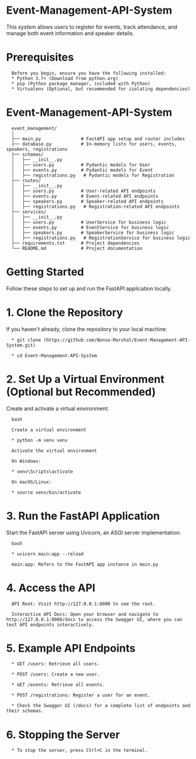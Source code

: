 # Event-Management-API-System

This system allows users to register for events, track attendance, and manage both event information and speaker details.


# Prerequisites

      Before you begin, ensure you have the following installed:
      * Python 3.7+ (Download from python.org)
      * pip (Python package manager, included with Python)
      * Virtualenv (Optional, but recommended for isolating dependencies)



# Event-Management-API-System

      event_management/
      │
      ├── main.py               # FastAPI app setup and router includes
      ├── database.py           # In-memory lists for users, events, speakers, registrations
      ├── schemas/
      │   ├── __init__.py
      │   ├── users.py          # Pydantic models for User
      │   ├── events.py         # Pydantic models for Event
      │   ├── registrations.py   # Pydantic models for Registration
      ├── routes/
      │   ├── __init__.py
      │   ├── users.py          # User-related API endpoints
      │   ├── events.py         # Event-related API endpoints
      │   ├── speakers.py       # Speaker-related API endpoints
      │   ├── registrations.py   # Registration-related API endpoints
      ├── services/
      │   ├── __init__.py
      │   ├── users.py          # UserService for business logic
      │   ├── events.py         # EventService for business logic
      │   ├── speakers.py       # SpeakerService for business logic
      │   ├── registrations.py   # RegistrationService for business logic
      ├── requirements.txt      # Project dependencies
      └── README.md             # Project documentation



# Getting Started

Follow these steps to set up and run the FastAPI application locally.




# 1. Clone the Repository

If you haven't already, clone the repository to your local machine:

      * git clone (https://github.com/Nonso-Marshal/Event-Management-API-System.git)
        
      * cd Event-Management-API-System



# 2. Set Up a Virtual Environment (Optional but Recommended)

Create and activate a virtual environment:

      bash
      
      Create a virtual environment
      
      * python -m venv venv
      
      Activate the virtual environment
      
      On Windows:
      
      * venv\Scripts\activate
      
      On macOS/Linux:
      
      * source venv/bin/activate
      

# 3. Run the FastAPI Application

Start the FastAPI server using Uvicorn, an ASGI server implementation:

      bash
      
      * uvicorn main:app --reload
      
      main:app: Refers to the FastAPI app instance in main.py


# 4. Access the API 

      API Root: Visit http://127.0.0.1:8000 to see the root.
      
      Interactive API Docs: Open your browser and navigate to http://127.0.0.1:8000/docs to access the Swagger UI, where you can test API endpoints interactively.


# 5. Example API Endpoints

      * GET /users: Retrieve all users.
      
      * POST /users: Create a new user.
      
      * GET /events: Retrieve all events.
      
      * POST /registrations: Register a user for an event.
      
      * Check the Swagger UI (/docs) for a complete list of endpoints and their schemas.


# 6. Stopping the Server

      * To stop the server, press Ctrl+C in the terminal.










